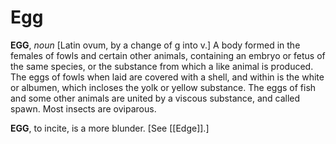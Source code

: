 # Egg

**EGG**, _noun_ \[Latin ovum, by a change of g into v.\] A body formed in the females of fowls and certain other animals, containing an embryo or fetus of the same species, or the substance from which a like animal is produced. The eggs of fowls when laid are covered with a shell, and within is the white or albumen, which incloses the yolk or yellow substance. The eggs of fish and some other animals are united by a viscous substance, and called spawn. Most insects are oviparous.

**EGG**, to incite, is a more blunder. \[See [[Edge]].\]